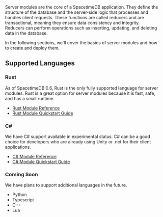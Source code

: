 Server modules are the core of a SpacetimeDB application. They define the structure of the database and the server-side logic that processes and handles client requests. These functions are called reducers and are transactional, meaning they ensure data consistency and integrity. Reducers can perform operations such as inserting, updating, and deleting data in the database.

In the following sections, we'll cover the basics of server modules and how to create and deploy them.

## Supported Languages

### Rust

As of SpacetimeDB 0.6, Rust is the only fully supported language for server modules. Rust is a great option for server modules because it is fast, safe, and has a small runtime.

- [Rust Module Reference](/docs/modules/rust)
- [Rust Module Quickstart Guide](/docs/modules/rust/quickstart)

### C#

We have C# support available in experimental status. C# can be a good choice for developers who are already using Unity or .net for their client applications.

- [C# Module Reference](/docs/modules/c-sharp)
- [C# Module Quickstart Guide](/docs/modules/c-sharp/quickstart)

### Coming Soon

We have plans to support additional languages in the future.

- Python
- Typescript
- C++
- Lua
